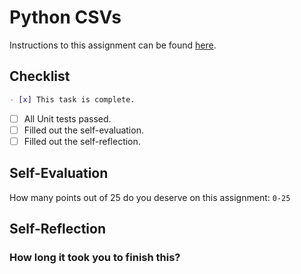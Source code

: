 # Python CSVs

Instructions to this assignment can be found [here](https://it3038c.github.io/modules/11/python-csv).

## Checklist

```md
- [x] This task is complete.
```

- [ ] All Unit tests passed.
- [ ] Filled out the self-evaluation.
- [ ] Filled out the self-reflection.

## Self-Evaluation

How many points out of 25 do you deserve on this assignment: `0-25`

## Self-Reflection
<!-- What did you learn that you found interesting -->

### How long it took you to finish this?
